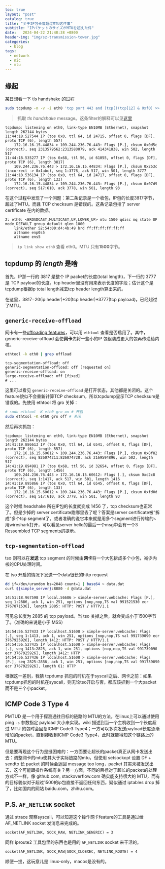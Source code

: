 ```yaml
---
toc: true
layout: "post"
catalog: true
title: "关于IP包长度超过MTU这件事"
subtitle: "IPパケットのサイズがMTUを超えた件"
date:   2024-04-22 21:40:38 +0800
header-img: "img/sz-transmission-tower.jpg"
categories:
  - blog
tags:
  - network
  - nic
  - mtu 
---
```


## 缘起

某日想看一下 tls handshake 的过程
```bash
sudo tcpdump -n -v -i eth0 'tcp port 443 and (tcp[((tcp[12] & 0xf0) >> 2)] = 0x16)'
```

> 抓取 _tls handshake_ message。这条filter的解释可以见[这里](https://stackoverflow.com/a/39644735/8706476)


```
tcpdump: listening on eth0, link-type EN10MB (Ethernet), snapshot length 262144 bytes
11:44:18.527544 IP (tos 0x0, ttl 64, id 24715, offset 0, flags [DF], proto TCP (6), length 557)
    172.16.16.15.44834 > 109.244.236.76.443: Flags [P.], cksum 0x0d5c (correct), seq 2313579562:2313580079, ack 414341838, win 502, length 517
11:44:18.535277 IP (tos 0x68, ttl 56, id 61055, offset 0, flags [DF], proto TCP (6), length 3817)
    109.244.236.76.443 > 172.16.16.15.44834: Flags [P.], cksum 0x253c (incorrect -> 0x1abc), seq 1:3778, ack 517, win 501, length 3777
11:44:18.536134 IP (tos 0x0, ttl 64, id 24717, offset 0, flags [DF], proto TCP (6), length 133)
    172.16.16.15.44834 > 109.244.236.76.443: Flags [P.], cksum 0x07d9 (correct), seq 517:610, ack 3778, win 501, length 93
```

在这个过程中发现了一个问题：第二条记录是一个收包，IP包的长度3817字节，超过了MTU。而且 TCP checksum 是错误的。这条记录包括了 server certificate 在内的数据。


```
2: eth0: <BROADCAST,MULTICAST,UP,LOWER_UP> mtu 1500 qdisc mq state UP mode DEFAULT group default qlen 1000
    link/ether 52:54:00:d4:4b:49 brd ff:ff:ff:ff:ff:ff
    altname enp0s5
    altname ens5
```

> `ip link show eth0` 查看 eth0。MTU 只有**1500**字节。


## tcpdump 的 _length_ 是啥

首先，IP那一行的 3817 是整个 IP packet的长度(total length)，下一行的 3777 是 TCP payload的长度。tcp header里没有用来表示长度的字段；估计这个是tcpdump根据ip total length减去tcp header length算出来的。

在这里，3817=20(ip header)+20(tcp header)+3777(tcp payload)，已经超过了MTU。

## `generic-receive-offload`

网卡有一些[offloading features](https://docs.kernel.org/networking/segmentation-offloads.html)，可以用 `ethtool` 查看是否启用了。其中，generic-receive-offload 会使**网卡**先将一些小的IP 包组装成更大的包再传递给内核。

```bash
ethtool -k eth0 | grep offload
```

```
tcp-segmentation-offload: off
generic-segmentation-offload: off [requested on]
generic-receive-offload: on
large-receive-offload: off [fixed]
# ...
```

这里可以看见 `generic-receive-offload` 是打开状态，其他都是关闭的。这个feature貌似不会重新计算TCP checksum，所以tcpdump显示TCP checksum是错误的。先使用 ethtool 将 gro 关掉：

```bash
# sudo ethtool -K eth0 gro on # 开启
sudo ethtool -K eth0 gro off # 关闭
```

然后再次抓包：

```
tcpdump: listening on eth0, link-type EN10MB (Ethernet), snapshot length 262144 bytes
14:41:19.886613 IP (tos 0x0, ttl 64, id 6541, offset 0, flags [DF], proto TCP (6), length 557)
    172.16.16.15.60612 > 109.244.236.76.443: Flags [P.], cksum 0x8f82 (correct), seq 826074211:826074728, ack 2169594896, win 502, length 517
14:41:19.894981 IP (tos 0x68, ttl 56, id 32654, offset 0, flags [DF], proto TCP (6), length 1456)
    109.244.236.76.443 > 172.16.16.15.60612: Flags [.], cksum 0xc2c8 (correct), seq 1:1417, ack 517, win 501, length 1416
14:41:19.895866 IP (tos 0x0, ttl 64, id 6545, offset 0, flags [DF], proto TCP (6), length 133)
    172.16.16.15.60612 > 109.244.236.76.443: Flags [P.], cksum 0xfd0d (correct), seq 517:610, ack 3778, win 501, length 93
```

这个时候 headshake 所在IP包的长度就变成 1456 了，tcp checksum也正常了。但是少掉的 server certificate跑哪里去了呢？答案是server certificate被“拆成”多个tcp segment了，或者准确的说它本来就是用多个segment进行传输的~用wireshark打开，可以看见server hello的最后一个msg中会有一个3 Ressembled TCP segments的提示。

## `tcp-segmentation-offload`

tso 则可以在**发送** tcp segment 的时候由**网卡**将一个大包拆成多个小包，减少内核的CPU处理时间。

在 tso 开启的情况下发送一个data很长的http request

```bash
dd if=/dev/urandom bs=2048 count=1 | base64 > data.dat
curl ${simple_server}:8080 -d @data.dat
```

```
14:51:18.967598 IP local.56686 > simple-server.webcache: Flags [P.], seq 1:2886, ack 1, win 251, options [nop,nop,TS val 991521530 ecr 3767871536], length 2885: HTTP: POST / HTTP/1.1
```

可见总长度为 2885 的 tcp payload。当 tso 关掉之后，就会变成小于1500字节了。（准确的来说是小于 MSS）

```
14:54:56.527433 IP localhost.51608 > simple-server.webcache: Flags [.], seq 1:1413, ack 1, win 251, options [nop,nop,TS val 991739090 ecr 3767925926], length 1412: HTTP: POST / HTTP/1.1
14:54:56.527435 IP localhost.51608 > simple-server.webcache: Flags [.], seq 1413:2825, ack 1, win 251, options [nop,nop,TS val 991739090 ecr 3767925926], length 1412: HTTP
14:54:56.527436 IP localhost.51608 > simple-server.webcache: Flags [P.], seq 2825:2886, ack 1, win 251, options [nop,nop,TS val 991739090 ecr 3767925926], length 61: HTTP
```

根据这一差别，我猜 tcpdump 抓包的时机在于syscall之后、网卡之前：如果tcpdump抓包的时机在syscall，则无论tso开启与否，都应该抓到一个大packet而不是三个小packet。

## ICMP Code 3 Type 4

PMTUD 是一个用于探测通往目标的链路的 MTU的方法，在linux上可以通过使用 ping `-s` 参数指定 payload 大小来实现。wiki 描述到当一个主机收到一个长度超过 MTU 的包时会回复ICMP Code3 Type4；一方可以多次发送payload长度逐渐增加的packet，直到接收到ICMP Code3 Type4，此时就能得知这个链路上的MTU。

但是要再现这个行为是挺困难的：一方面要让超长的packet真正从网卡发送出去：调整网卡的mtu使其大于实际链路的mtu，但使用 setsockopt 设置 DF + sendto 长 packet 的时候会返回 message too long，packet 其实未被发送出去，这个可能跟操作系统有关？另一方面，不同的目标对于超长的packet的处理方式不一样，像 github.com, stackoverflow.com 确实能支持很大的 MTU，而有的目标貌似对于超过1500的ip包直接不返回任何东西，疑似通过 iptables drop 掉了，比如国内的网站 baidu.com，zhihu.com。

## P.S. `AF_NETLINK` socket

通过 strace 观察syscall，可以知道这个操作网卡feature的工具是通过给 AF_NETLINK socket 发消息来完成的。

```
socket(AF_NETLINK, SOCK_RAW, NETLINK_GENERIC) = 3
```

同样 iproute2 工具包里的东西也是用的 `AF_NETLINK` socket 来干活的。

```
socket(AF_NETLINK, SOCK_RAW|SOCK_CLOEXEC, NETLINK_ROUTE) = 4
```

顺便一提，这玩意儿是 linux-only，macos是没有的。
